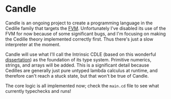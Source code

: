# Candle

Candle is an ongoing project to create a programming language in the Cedille family that targets the [FVM](https://github.com/SaberVM/FVM). Unfortunately I've disabled its use of the FVM for now because of some significant bugs, and I'm focusing on making the Cedille theory implemented correctly first. Thus there's just a slow interpreter at the moment.

Candle will use what I'll call the Intrinsic CDLE (based on this wonderful [dissertation](https://www.proquest.com/openview/23ab2f5eadbcc1951caf591838a891e3)) as the foundation of its type system. Primitive numerics, strings, and arrays will be added. This is a significant detail because Cedilles are generally just pure untyped lambda calculus at runtime, and therefore can't reach a stuck state, but that won't be true of Candle.

The core logic is all implemented now; check the `main.cd` file to see what currently typechecks and runs!
